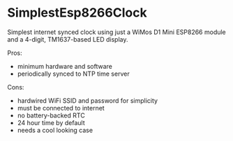 # SimplestEsp8266Clock

Simplest internet synced clock using just a WiMos D1 Mini ESP8266 module and a 4-digit, TM1637-based LED display.

Pros:
- minimum hardware and software
- periodically synced to NTP time server

Cons:
- hardwired WiFi SSID and password for simplicity
- must be connected to internet
- no battery-backed RTC
- 24 hour time by default
- needs a cool looking case
